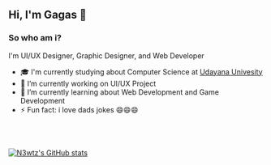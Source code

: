<h2>Hi, I'm Gagas 👋</h2>
<h3>So who am i?</h3>
<p>I'm UI/UX Designer, Graphic Designer, and Web Developer</p>
<ul> 
    <li>🎓 I'm currently studying about Computer Science at <a href="https://www.unud.ac.id/?lang=en">Udayana Univesity</a></li>
    <li>🔭 I’m currently working on UI/UX Project</li>
    <li>🌱 I’m currently learning about Web Development and Game Development</li>
    <li>⚡ Fun fact: i love dads jokes 😄😄😄</li>
</ul>
<br><br>

[![N3wtz's GitHub stats](https://github-readme-stats.vercel.app/api?username=N3wtz&show_icons=true&theme=radical)](https://github.com/N3wtz/github-readme-stats)












<!--
**N3wtz/N3wtz** is a ✨ _special_ ✨ repository because its `README.md` (this file) appears on your GitHub profile.

Here are some ideas to get you started:

- 🔭 I’m currently working on ...
- 🌱 I’m currently learning ...
- 👯 I’m looking to collaborate on ...
- 🤔 I’m looking for help with ...
- 💬 Ask me about ...
- 📫 How to reach me: ...
- 😄 Pronouns: ...
- ⚡ Fun fact: ...
-->
